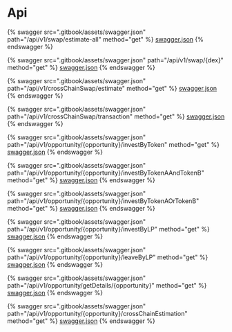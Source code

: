 # Api

{% swagger src=".gitbook/assets/swagger.json" path="/api/v1/swap/estimate-all" method="get" %}
[swagger.json](.gitbook/assets/swagger.json)
{% endswagger %}

{% swagger src=".gitbook/assets/swagger.json" path="/api/v1/swap/{dex}" method="get" %}
[swagger.json](.gitbook/assets/swagger.json)
{% endswagger %}

{% swagger src=".gitbook/assets/swagger.json" path="/api/v1/crossChainSwap/estimate" method="get" %}
[swagger.json](.gitbook/assets/swagger.json)
{% endswagger %}

{% swagger src=".gitbook/assets/swagger.json" path="/api/v1/crossChainSwap/transaction" method="get" %}
[swagger.json](.gitbook/assets/swagger.json)
{% endswagger %}

{% swagger src=".gitbook/assets/swagger.json" path="/api/v1/opportunity/{opportunity}/investByToken" method="get" %}
[swagger.json](.gitbook/assets/swagger.json)
{% endswagger %}

{% swagger src=".gitbook/assets/swagger.json" path="/api/v1/opportunity/{opportunity}/investByTokenAAndTokenB" method="get" %}
[swagger.json](.gitbook/assets/swagger.json)
{% endswagger %}

{% swagger src=".gitbook/assets/swagger.json" path="/api/v1/opportunity/{opportunity}/investByTokenAOrTokenB" method="get" %}
[swagger.json](.gitbook/assets/swagger.json)
{% endswagger %}

{% swagger src=".gitbook/assets/swagger.json" path="/api/v1/opportunity/{opportunity}/investByLP" method="get" %}
[swagger.json](.gitbook/assets/swagger.json)
{% endswagger %}

{% swagger src=".gitbook/assets/swagger.json" path="/api/v1/opportunity/{opportunity}/leaveByLP" method="get" %}
[swagger.json](.gitbook/assets/swagger.json)
{% endswagger %}

{% swagger src=".gitbook/assets/swagger.json" path="/api/v1/opportunity/getDetails/{opportunity}" method="get" %}
[swagger.json](.gitbook/assets/swagger.json)
{% endswagger %}

{% swagger src=".gitbook/assets/swagger.json" path="/api/v1/opportunity/{opportunity}/crossChainEstimation" method="get" %}
[swagger.json](.gitbook/assets/swagger.json)
{% endswagger %}
